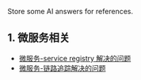 Store some AI answers for references.

## 1. 微服务相关

- [微服务-service registry 解决的问题](微服务-service%20registry%20解决的问题.md)
- [微服务-链路追踪解决的问题](微服务-链路追踪解决的问题.md)